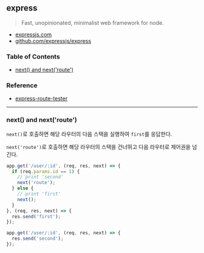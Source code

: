 ## express
> Fast, unopinionated, minimalist web framework for node.

* [expressjs.com](https://expressjs.com)
* [github.com/expressjs/express](https://github.com/expressjs/express)

### Table of Contents
* [next() and next('route')](#next()-and-next('route'))

### Reference
* [express-route-tester](http://forbeslindesay.github.io/express-route-tester/)

---

### next() and next('route')

`next()`로 호출하면 해당 라우터의 다음 스택을 실행하여 `first`를 응답한다.

`next('route')`로 호출하면 해당 라우터의 스택을 건너뛰고 다음 라우터로 제어권을 넘긴다.

```javascript
app.get('/user/:id', (req, res, next) => {
  if (req.params.id == 1) {
    // print 'second'
    next('route');
  } else {
    // print 'first'
    next();
  }
}, (req, res, next) => {
  res.send('first');
});

app.get('/user/:id', (req, res, next) => {
  res.send('second');
});
```
